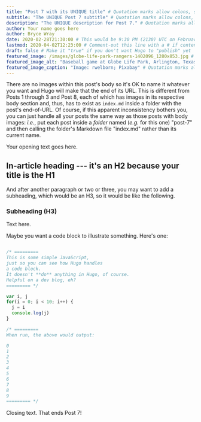 ```yaml
---
title: "Post 7 with its UNIQUE title" # Quotation marks allow colons, semicolons, etc.
subtitle: "The UNIQUE Post 7 subtitle" # Quotation marks allow colons, semicolons, etc.
description: "The UNIQUE description for Post 7." # Quotation marks allow colons, semicolons, etc.
author: Your name goes here
author: Bryce Wray
date: 2020-02-28T21:30:00 # This would be 9:30 PM (2130) UTC on February 28, 2020
lastmod: 2020-04-02T12:23:00 # Comment-out this line with a # if content is unchanged
draft: false # Make it "true" if you don't want Hugo to "publish" yet
featured_image: /images/globe-life-park-rangers-1402096_1280x853.jpg # Or whatever image you want to use
featured_image_alt: "Baseball game at Globe Life Park, Arlington, Texas" # Always include an ALT tag for accessibility --  Quotation marks allow colons, semicolons, etc.
featured_image_caption: "Image: rwelborn; Pixabay" # Quotation marks allow colons, semicolons, etc.
---
```


There are no images within this post's body so it's OK to name it whatever you want and Hugo will make that the end of its URL. This is different from Posts 1 through 3 and Post 8, each of which has images in its respective body section and, thus, has to exist as `index.md` inside a folder with the post's end-of-URL. Of course, if this apparent inconsistency bothers you, you can just handle all your posts the same way as those posts with body images: *i.e.*, put each post inside a *folder* named (*e.g.* for this one) "post-7" and then calling the folder's Markdown file "index.md" rather than its current name.

 Your opening text goes here.

## In-article heading --- it's an H2 because your title is the H1

And after another paragraph or two or three, you may want to add a subheading, which would be an H3, so it would be like the following.

### Subheading (H3)

Text here.

Maybe you want a code block to illustrate something. Here's one:

```js

/* =========
This is some simple JavaScript, 
just so you can see how Hugo handles 
a code block.
It doesn't **do** anything in Hugo, of course.
Helpful on a dev blog, eh?
========= */

var i, j
for(i = 0; i < 10; i++) {
  j = i
  console.log(j)
}

/* ========= 
When run, the above would output:

0
1
2
3
4
5
6
7
8
9
========= */

```

Closing text. That ends Post 7!